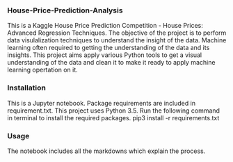 ### House-Price-Prediction-Analysis
This is a Kaggle House Price Prediction Competition - House Prices: Advanced Regression Techniques. The objective of the project is to perform data visulalization techniques to understand the insight of the data. Machine learning often required to getting the understanding of the data and its insights. This project aims apply various Python tools to get a visual understanding of the data and clean it to make it ready to apply machine learning opertation on it.

### Installation
This is a Jupyter notebook. Package requirements are included in requirement.txt. This project uses Python 3.5. Run the following command in terminal to install the required packages. pip3 install -r requirements.txt

### Usage
The notebook includes all the markdowns which explain the process.
